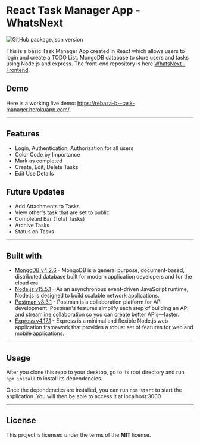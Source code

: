 React Task Manager App - WhatsNext
============
![GitHub package.json version](https://img.shields.io/github/package-json/v/Brunoara12/task-manager-backend)

This is a basic Task Manager App created in React which allows users to login and create a TODO List. MongoDB database to store users and tasks using Node.js and express. The front-end repository is here [WhatsNext - Frontend](https://github.com/Brunoara12/task-manager-frontend).

## Demo
Here is a working live demo: https://rebaza-b--task-manager.herokuapp.com/

---

## Features
- Login, Authentication, Authorization for all users
- Color Code by Importance
- Mark as completed
- Create, Edit, Delete Tasks 
- Edit Use Details

## Future Updates
- Add Attachments to Tasks
- View other's task that are set to public
- Completed Bar (Total Tasks)
- Archive Tasks
- Status on Tasks

---
## Built with 

- [MongoDB v4.2.6](https://docs.mongodb.com/guides/) - MongoDB is a general purpose, document-based, distributed database built for modern application developers and for the cloud era.
- [Node.js v15.5.1](https://nodejs.org/en/docs/guides/getting-started-guide/) - As an asynchronous event-driven JavaScript runtime, Node.js is designed to build scalable network applications.
- [Postman v8.3.1](https://learning.postman.com/docs/getting-started/introduction/) - Postman is a collaboration platform for API development. Postman's features simplify each step of building an API and streamline collaboration so you can create better APIs—faster.
- [Express v4.17.1](https://expressjs.com/en/starter/installing.html) - Express is a minimal and flexible Node.js web application framework that provides a robust set of features for web and mobile applications.
---

## Usage
After you clone this repo to your desktop, go to its root directory and run `npm install` to install its dependencies.

Once the dependencies are installed, you can run  `npm start` to start the application. You will then be able to access it at localhost:3000

---

## License

This project is licensed under the terms of the **MIT** license.
